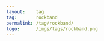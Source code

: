 ```yaml
---
layout:    tag
tag:       rockband
permalink: /tag/rockband/
logo:      /imgs/tags/rockband.png
---
```

